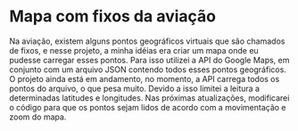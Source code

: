 # Mapa com fixos da aviação
Na aviação, existem alguns pontos geográficos virtuais que são chamados de fixos, e nesse projeto, a minha idéias era criar um mapa onde eu pudesse carregar esses pontos. Para isso utilizei a API do Google Maps, em conjunto com um arquivo JSON contendo todos esses pontos geográficos.
O projeto ainda está em andamento, no momento, a API carrega todos os pontos do arquivo, o que pesa muito. Devido a isso limitei a leitura a determinadas latitudes e longitudes. Nas próximas atualizações, modificarei o código para que os pontos sejam lidos de acordo com a movimentação e zoom do mapa.
